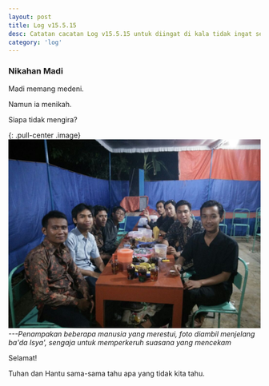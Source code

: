 ```yaml
---
layout: post
title: Log v15.5.15
desc: Catatan cacatan Log v15.5.15 untuk diingat di kala tidak ingat sekaligus sengaja tidak ingat agar kembali mengingat.
category: 'log'
---
```


### Nikahan Madi

Madi memang medeni.

Namun ia menikah.

Siapa tidak mengira?

{: .pull-center .image}
![nikahan madi](/assets/post/nikahan-madi/IMG-20150515-WA0006.jpg)*---Penampakan beberapa manusia yang merestui, foto diambil menjelang ba'da Isya', sengaja untuk memperkeruh suasana yang mencekam*

Selamat!

Tuhan dan Hantu sama-sama tahu apa yang tidak kita tahu.